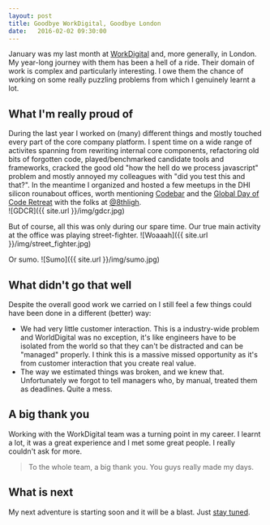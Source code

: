 ```yaml
---
layout: post
title: Goodbye WorkDigital, Goodbye London
date:   2016-02-02 09:30:00
---
```


January was my last month at [WorkDigital](http://workdigital.co.uk/) and, more generally, in London. My year-long journey with them has been a hell of a ride. Their domain of work is complex and particularly interesting. I owe them the chance of working on some really puzzling problems from which I genuinely learnt a lot. 

## What I'm really proud of

During the last year I worked on (many) different things and mostly touched every part of the core company platform. I spent time on a wide range of activites spanning from rewriting internal core components, refactoring old bits of forgotten code, played/benchmarked candidate tools and frameworks, cracked the good old "how the hell do we process javascript" problem and mostly annoyed my colleagues with "did you test this and that?". In the meantime I organized and hosted a few meetups in the DHI silicon rounabout offices, worth mentioning [Codebar](http://codebar.io) and the [Global Day of Code Retreat](http://globalday.coderetreat.org/) with the folks at [@8thligh](http://twitter.com/8thLightInc).  
![GDCR]({{ site.url }}/img/gdcr.jpg)

But of course, all this was only during our spare time. Our true main activity at the office was playing street-fighter.
![Woaaah]({{ site.url }}/img/street_fighter.jpg)

Or sumo.
![Sumo]({{ site.url }}/img/sumo.jpg)

## What didn't go that well

Despite the overall good work we carried on I still feel a few things could have been done in a different (better) way:

- We had very little customer interaction. This is a industry-wide problem and WorldDigital was no exception, it's like engineers have to be isolated from the world so that they can't be distracted and can be "managed" properly. I think this is a massive missed opportunity as it's from customer interaction that you create real value.
- The way we estimated things was broken, and we knew that. Unfortunately we forgot to tell managers who, by manual, treated them as deadlines. Quite a mess.

## A big thank you

Working with the WorkDigital team was a turning point in my career. I learnt a lot, it was a great experience and I met some great people. I really couldn't ask for more.
> To the whole team, a big thank you. You guys really made my days.

## What is next

My next adventure is starting soon and it will be a blast. Just [stay tuned](http://twitter.com/jnardiello).
